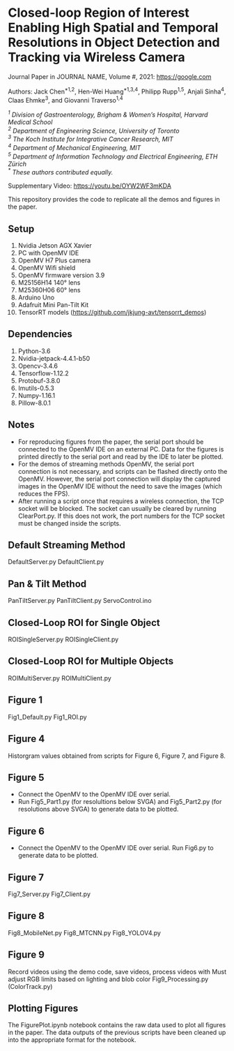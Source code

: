 # Closed-loop Region of Interest Enabling High Spatial and Temporal Resolutions in Object Detection and Tracking via Wireless Camera

Journal Paper in JOURNAL NAME, Volume #, 2021: https://google.com

Authors: Jack Chen<sup>*1,2</sup>, Hen-Wei Huang<sup>*1,3,4</sup>, Philipp Rupp<sup>1,5</sup>, Anjali Sinha<sup>4</sup>, Claas Ehmke<sup>3</sup>, and Giovanni Traverso<sup>1,4</sup>

*<sup>1</sup> Division of Gastroenterology, Brigham & Women’s Hospital, Harvard Medical School*  
*<sup>2</sup> Department of Engineering Science, University of Toronto*  
*<sup>3</sup> The Koch Institute for Integrative Cancer Research, MIT*  
*<sup>4</sup> Department of Mechanical Engineering, MIT*  
*<sup>5</sup> Department of Information Technology and Electrical Engineering, ETH Zürich*   
_<sup>*</sup> These authors contributed equally._

Supplementary Video: https://youtu.be/OYW2WF3mKDA

This repository provides the code to replicate all the demos and figures in the paper.

## Setup
1. Nvidia Jetson AGX Xavier
2. PC with OpenMV IDE
3. OpenMV H7 Plus camera 
4. OpenMV Wifi shield 
5. OpenMV firmware version 3.9 
6. M25156H14 140° lens
7. M25360H06 60° lens
8. Arduino Uno
9. Adafruit Mini Pan-Tilt Kit 
10. TensorRT models (https://github.com/jkjung-avt/tensorrt_demos)

## Dependencies
1. Python-3.6
2. Nvidia-jetpack-4.4.1-b50
3. Opencv-3.4.6
4. Tensorflow-1.12.2
5. Protobuf-3.8.0
6. Imutils-0.5.3
7. Numpy-1.16.1
8. Pillow-8.0.1

## Notes

* For reproducing figures from the paper, the serial port should be connected to the OpenMV IDE on an external PC. Data for the figures is printed directly to the serial port and read by the IDE to later be plotted. 
* For the demos of streaming methods OpenMV, the serial port connection is not necessary, and scripts can be flashed directly onto the OpenMV. However, the serial port connection will display the captured images in the OpenMV IDE without the need to save the images (which reduces the FPS).
* After running a script once that requires a wireless connection, the TCP socket will be blocked. The socket can usually be cleared by running ClearPort.py. If this does not work, the port numbers for the TCP socket must be changed inside the scripts.

## Default Streaming Method

DefaultServer.py 
DefaultClient.py

## Pan & Tilt Method

PanTiltServer.py
PanTiltClient.py
ServoControl.ino

## Closed-Loop ROI for Single Object

ROISingleServer.py
ROISingleClient.py

## Closed-Loop ROI for Multiple Objects

ROIMultiServer.py
ROIMultiClient.py

## Figure 1

Fig1_Default.py
Fig1_ROI.py

## Figure 4

Historgram values obtained from scripts for Figure 6, Figure 7, and Figure 8.

## Figure 5

* Connect the OpenMV to the OpenMV IDE over serial.
* Run Fig5_Part1.py (for resolultions below SVGA) and Fig5_Part2.py (for resolutions above SVGA) to generate data to be plotted.

## Figure 6 

* Connect the OpenMV to the OpenMV IDE over serial. Run Fig6.py to generate data to be plotted.

## Figure 7

Fig7_Server.py
Fig7_Client.py

## Figure 8

Fig8_MobileNet.py
Fig8_MTCNN.py
Fig8_YOLOV4.py

## Figure 9

Record videos using the demo code, save videos, process videos with 
Must adjust RGB limits based on lighting and blob color
Fig9_Processing.py (ColorTrack.py)

## Plotting Figures

The FigurePlot.ipynb notebook contains the raw data used to plot all figures in the paper. The data outputs of the previous scripts have been cleaned up into the appropriate format for the notebook.


